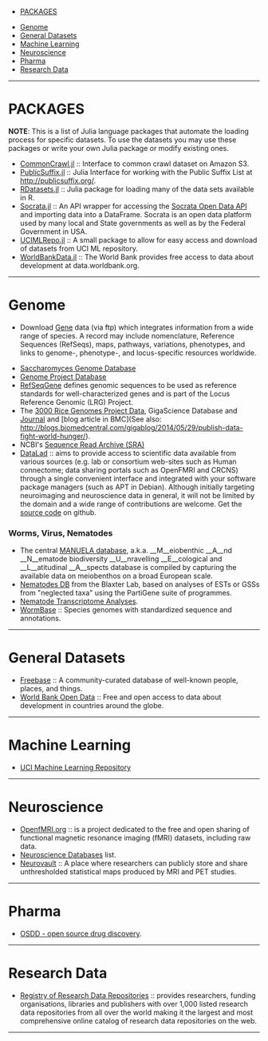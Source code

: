 - [PACKAGES](#datasets)
* [Genome](#genome)
* [General Datasets](#general-datasets)
* [Machine Learning](#machine-learning)
* [Neuroscience](#neuroscience)
* [Pharma](#Pharma)
* [Research Data](#research-data)

----

# PACKAGES
**NOTE**: This is a list of Julia language packages that automate the loading process for specific datasets. To use the datasets you may use these packages or write your own Julia package or modify existing ones.
- [CommonCrawl.jl](https://github.com/tanmaykm/CommonCrawl.jl) :: Interface to common crawl dataset on Amazon S3.
- [PublicSuffix.jl](https://github.com/tanmaykm/PublicSuffix.jl) :: Julia Interface for working with the Public Suffix List at http://publicsuffix.org/.
- [RDatasets.jl](https://github.com/johnmyleswhite/RDatasets.jl) :: Julia package for loading many of the data sets available in R.
- [Socrata.jl](https://github.com/drewgendreau/Socrata.jl) :: An API wrapper for accessing the [Socrata Open Data API](http://dev.socrata.com) and importing data into a DataFrame. Socrata is an open data platform used by many local and State governments as well as by the Federal Government in USA. 
- [UCIMLRepo.jl](https://github.com/siddhantjain/UCIMLRepo.jl) :: A small package to allow for easy access and download of datasets from UCI ML repository.
- [WorldBankData.jl](https://github.com/4gh/WorldBankData.jl) :: The World Bank provides free access to data about development at data.worldbank.org.

----

# Genome
+ Download [Gene](https://www.ncbi.nlm.nih.gov/gene) data (via ftp) which integrates information from a wide range of species. A record may include nomenclature, Reference Sequences (RefSeqs), maps, pathways, variations, phenotypes, and links to genome-, phenotype-, and locus-specific resources worldwide.
* [Saccharomyces Genome Database](https://secure.wikimedia.org/wikipedia/en/wiki/Saccharomyces_Genome_Database)
* [Genome Project Database](http://www.ncbi.nlm.nih.gov/entrez/query.fcgi?DB=genomeprj)
* [RefSeqGene](https://www.ncbi.nlm.nih.gov/refseq/rsg/) defines genomic sequences to be used as reference standards for well-characterized genes and is part of the Locus Reference Genomic (LRG) Project.
* The [3000 Rice Genomes Project Data](http://dx.doi.org/10.5524/200001), GigaScience Database and [Journal](http://www.gigasciencejournal.com/content/3/1/8) and [blog article in BMC](See also: http://blogs.biomedcentral.com/gigablog/2014/05/29/publish-data-fight-world-hunger/).
* NCBI's [Sequence Read Archive (SRA)](http://www.ncbi.nlm.nih.gov/sra)
* [DataLad](http://datalad.org) :: aims to provide access to scientific data available from various sources (e.g. lab or consortium web-sites such as Human connectome; data sharing portals such as OpenFMRI and CRCNS) through a single convenient interface and integrated with your software package managers (such as APT in Debian). Although initially targeting neuroimaging and neuroscience data in general, it will not be limited by the domain and a wide range of contributions are welcome. Get the [source code](https://github.com/datalad) on github.

### Worms, Virus, Nematodes
+ The central [MANUELA database](http://www.marbef.org/projects/Manuela/data.php), a.k.a. __M__eiobenthic __A__nd __N__ematode biodiversity __U__nravelling __E__cological and __L__atitudinal __A__spects database is compiled by capturing the available data on meiobenthos on a broad European scale.
+ [Nematodes DB](http://www.nematodes.org/bioinformatics/databases.shtml) from the Blaxter Lab, based on analyses of ESTs or GSSs from "neglected taxa" using the PartiGene suite of programmes.
+ [Nematode Transcriptome Analyses](http://www.nematodes.org/nembase4/).
+ [WormBase](http://www.wormbase.org/species/all#0--10) :: Species genomes with standardized sequence and annotations.

----

# General Datasets
* [Freebase](http://www.freebase.com) :: A community-curated database of well-known people, places, and things.
* [World Bank Open Data](http://data.worldbank.org) :: Free and open access to data about development in countries around the globe.

----

# Machine Learning
* [UCI Machine Learning Repository](http://archive.ics.uci.edu/ml/)

----

# Neuroscience
* [OpenfMRI.org](https://openfmri.org) :: is a project dedicated to the free and open sharing of functional magnetic resonance imaging (fMRI) datasets, including raw data.
* [Neuroscience Databases](http://en.wikipedia.org/wiki/List_of_neuroscience_databases) list.
* [Neurovault](http://neurovault.org/) :: A place where researchers can publicly store and share unthresholded statistical maps produced by MRI and PET studies.

----

# Pharma
* [OSDD - open source drug discovery](http://www.osdd.net/).

----

# Research Data
* [Registry of Research Data Repositories](http://www.re3data.org/) :: provides researchers, funding organisations, libraries and publishers with over 1,000 listed research data repositories from all over the world making it the largest and most comprehensive online catalog of research data repositories on the web.

----



